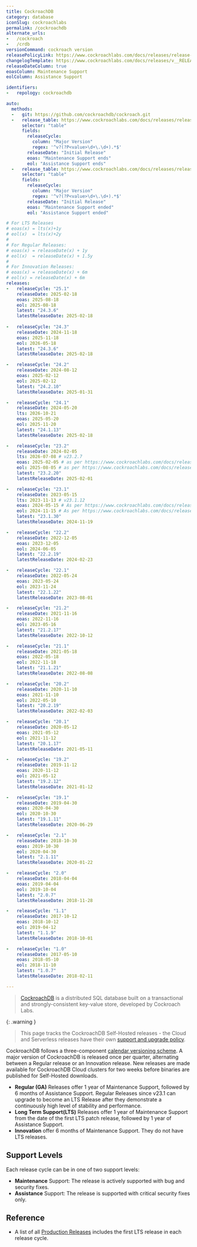 ```yaml
---
title: CockroachDB
category: database
iconSlug: cockroachlabs
permalink: /cockroachdb
alternate_urls:
-   /cockroach
-   /crdb
versionCommand: cockroach version
releasePolicyLink: https://www.cockroachlabs.com/docs/releases/release-support-policy
changelogTemplate: https://www.cockroachlabs.com/docs/releases/v__RELEASE_CYCLE__
releaseDateColumn: true
eoasColumn: Maintenance Support
eolColumn: Assistance Support

identifiers:
-   repology: cockroachdb

auto:
  methods:
  -   git: https://github.com/cockroachdb/cockroach.git
  -   release_table: https://www.cockroachlabs.com/docs/releases/release-support-policy
      selector: "table"
      fields:
        releaseCycle:
          column: "Major Version"
          regex: '^v?(?P<value>\d+\.\d+).*$'
        releaseDate: "Initial Release"
        eoas: "Maintenance Support ends"
        eol: "Assistance Support ends"
  -   release_table: https://www.cockroachlabs.com/docs/releases/release-support-policy
      selector: "table"
      fields:
        releaseCycle:
          column: "Major Version"
          regex: '^v?(?P<value>\d+\.\d+).*$'
        releaseDate: "Initial Release"
        eoas: "Maintenance Support ended"
        eol: "Assistance Support ended"

# For LTS Releases
# eoas(x) = lts(x)+1y
# eol(x)  = lts(x)+2y
#
# For Regular Releases:
# eoas(x) = releaseDate(x) + 1y
# eol(x)  = releaseDate(x) + 1.5y
#
# For Innovation Releases:
# eoas(x) = releaseDate(x) + 6m
# eol(x) = releaseDate(x) + 6m
releases:
-   releaseCycle: "25.1"
    releaseDate: 2025-02-18
    eoas: 2025-08-18
    eol: 2025-08-18
    latest: "24.3.6"
    latestReleaseDate: 2025-02-18
 
-   releaseCycle: "24.3"
    releaseDate: 2024-11-18
    eoas: 2025-11-18
    eol: 2026-05-18
    latest: "24.3.6"
    latestReleaseDate: 2025-02-18

-   releaseCycle: "24.2"
    releaseDate: 2024-08-12
    eoas: 2025-02-12
    eol: 2025-02-12
    latest: "24.2.10"
    latestReleaseDate: 2025-01-31

-   releaseCycle: "24.1"
    releaseDate: 2024-05-20
    lts: 2026-10-21
    eoas: 2025-05-20
    eol: 2025-11-20
    latest: "24.1.13"
    latestReleaseDate: 2025-02-18

-   releaseCycle: "23.2"
    releaseDate: 2024-02-05
    lts: 2026-07-08 # v23.2.7
    eoas: 2025-02-05 # as per https://www.cockroachlabs.com/docs/releases/v23.2
    eol: 2025-08-05 # as per https://www.cockroachlabs.com/docs/releases/v23.2
    latest: "23.2.20"
    latestReleaseDate: 2025-02-01

-   releaseCycle: "23.1"
    releaseDate: 2023-05-15
    lts: 2023-11-13 # v23.1.12
    eoas: 2024-05-15 # As per https://www.cockroachlabs.com/docs/releases/v23.1
    eol: 2024-11-15 # As per https://www.cockroachlabs.com/docs/releases/v23.1
    latest: "23.1.30"
    latestReleaseDate: 2024-11-19

-   releaseCycle: "22.2"
    releaseDate: 2022-12-05
    eoas: 2023-12-05
    eol: 2024-06-05
    latest: "22.2.19"
    latestReleaseDate: 2024-02-23

-   releaseCycle: "22.1"
    releaseDate: 2022-05-24
    eoas: 2023-05-24
    eol: 2023-11-24
    latest: "22.1.22"
    latestReleaseDate: 2023-08-01

-   releaseCycle: "21.2"
    releaseDate: 2021-11-16
    eoas: 2022-11-16
    eol: 2023-05-16
    latest: "21.2.17"
    latestReleaseDate: 2022-10-12

-   releaseCycle: "21.1"
    releaseDate: 2021-05-18
    eoas: 2022-05-18
    eol: 2022-11-18
    latest: "21.1.21"
    latestReleaseDate: 2022-08-08

-   releaseCycle: "20.2"
    releaseDate: 2020-11-10
    eoas: 2021-11-10
    eol: 2022-05-10
    latest: "20.2.19"
    latestReleaseDate: 2022-02-03

-   releaseCycle: "20.1"
    releaseDate: 2020-05-12
    eoas: 2021-05-12
    eol: 2021-11-12
    latest: "20.1.17"
    latestReleaseDate: 2021-05-11

-   releaseCycle: "19.2"
    releaseDate: 2019-11-12
    eoas: 2020-11-12
    eol: 2021-05-12
    latest: "19.2.12"
    latestReleaseDate: 2021-01-12

-   releaseCycle: "19.1"
    releaseDate: 2019-04-30
    eoas: 2020-04-30
    eol: 2020-10-30
    latest: "19.1.11"
    latestReleaseDate: 2020-06-29

-   releaseCycle: "2.1"
    releaseDate: 2018-10-30
    eoas: 2019-10-30
    eol: 2020-04-30
    latest: "2.1.11"
    latestReleaseDate: 2020-01-22

-   releaseCycle: "2.0"
    releaseDate: 2018-04-04
    eoas: 2019-04-04
    eol: 2019-10-04
    latest: "2.0.7"
    latestReleaseDate: 2018-11-28

-   releaseCycle: "1.1"
    releaseDate: 2017-10-12
    eoas: 2018-10-12
    eol: 2019-04-12
    latest: "1.1.9"
    latestReleaseDate: 2018-10-01

-   releaseCycle: "1.0"
    releaseDate: 2017-05-10
    eoas: 2018-05-10
    eol: 2018-11-10
    latest: "1.0.7"
    latestReleaseDate: 2018-02-11

---
```


> [CockroachDB](http://cockroachdb.com/) is a distributed SQL database built on a transactional and
> strongly-consistent key-value store, developed by Cockroach Labs.

{: .warning }
> This page tracks the CockroachDB Self-Hosted releases - the Cloud and Serverless releases have their own
> [support and upgrade policy](https://www.cockroachlabs.com/docs/cockroachcloud/upgrade-policy).

CockroachDB follows a three-component [calendar versioning scheme](https://www.cockroachlabs.com/docs/releases/#release-naming).
A major version of CockroachDB is released once per quarter, alternating between
a Regular release or an Innovation release. New releases are made available for CockroachDB Cloud clusters
for two weeks before binaries are published for Self-Hosted downloads.

- **Regular (GA)** Releases offer 1 year of Maintenance Support, followed by 6 months of Assistance Support.
  Regular Releases since v23.1 can upgrade to become an LTS Release after they demonstrate a continuously high
  level of stability and performance.
- **Long Term Support(LTS)** Releases offer 1 year of Maintenance Support from the date of the first LTS
  patch release, followed by 1 year of Assistance Support.
- **Innovation** offer 6 months of Maintenance Support. They do not have LTS releases.

## Support Levels

Each release cycle can be in one of two support levels:

- **Maintenance** Support: The release is actively supported with bug and security fixes.
- **Assistance** Support: The release is supported with critical security fixes only.

## Reference

- A list of all [Production Releases](https://www.cockroachlabs.com/docs/releases#production-releases) includes
  the first LTS release in each release cycle.
